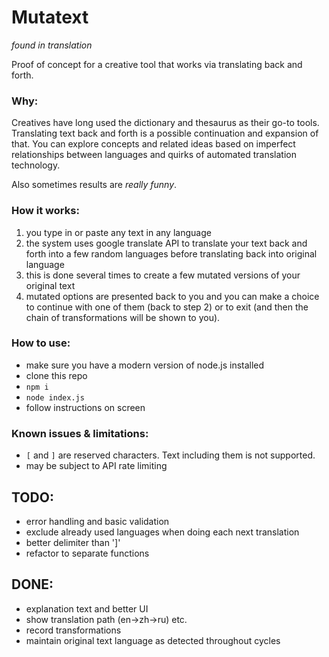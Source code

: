 # Mutatext

_found in translation_

Proof of concept for a creative tool that works via translating back and forth.

### Why:

Creatives have long used the dictionary and thesaurus as their go-to tools. Translating text back and forth is a possible continuation and expansion of that. You can explore concepts and related ideas based on imperfect relationships between languages and quirks of automated translation technology.

Also sometimes results are _really funny_. 

### How it works:

1. you type in or paste any text in any language
2. the system uses google translate API to translate your text back and forth into a few random languages before translating back into original language
3. this is done several times to create a few mutated versions of your original text
4. mutated options are presented back to you and you can make a choice to continue with one of them (back to step 2) or to exit (and then the chain of transformations will be shown to you).

### How to use:

* make sure you have a modern version of node.js installed
* clone this repo
* `npm i`
* `node index.js`
* follow instructions on screen

### Known issues & limitations:

* `[` and `]` are reserved characters. Text including them is not supported.
* may be subject to API rate limiting

## TODO:

* error handling and basic validation
* exclude already used languages when doing each next translation
* better delimiter than ']'
* refactor to separate functions

## DONE:

* explanation text and better UI
* show translation path (en->zh->ru) etc.
* record transformations
* maintain original text language as detected throughout cycles